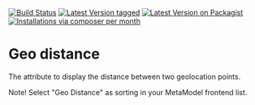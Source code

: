 [![Build Status](https://github.com/MetaModels/attribute_url/actions/workflows/diagnostics.yml/badge.svg)](https://github.com/MetaModels/attribute_url/actions)
[![Latest Version tagged](http://img.shields.io/github/tag/MetaModels/attribute_geodistance.svg)](https://github.com/MetaModels/attribute_geodistance/tags)
[![Latest Version on Packagist](http://img.shields.io/packagist/v/MetaModels/attribute_geodistance.svg)](https://packagist.org/packages/MetaModels/attribute_geodistance)
[![Installations via composer per month](http://img.shields.io/packagist/dm/MetaModels/attribute_geodistance.svg)](https://packagist.org/packages/MetaModels/attribute_geodistance)

Geo distance
============

The attribute to display the distance between two geolocation points.

Note! Select "Geo Distance" as sorting in your MetaModel frontend list.
